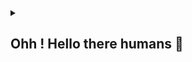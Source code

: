 <div align="center">
<a href="https://github.com/offensive-vk/">
   <picture>
    <source media="(prefers-color-scheme: dark)" srcset="https://ssr-contributions-svg.vercel.app/_/offensive-vk?chart=3dbar&gap=0.6&scale=2&flatten=2&animation=wave&animation_duration=4&animation_delay=0.06&animation_amplitude=24&animation_frequency=0.1&animation_wave_center=0_3&format=svg&weeks=34&theme=native&dark=true">
    <source media="(prefers-color-scheme: light)" srcset="https://ssr-contributions-svg.vercel.app/_/offensive-vk?chart=3dbar&gap=0.6&scale=2&flatten=2&animation=wave&animation_duration=4&animation_delay=0.06&animation_amplitude=24&animation_frequency=0.1&animation_wave_center=0_3&format=svg&weeks=34&theme=native">
    <img alt="" src="[https://ssr-contributions-svg.vercel.app/_/offensive-vk?chart=3dbar&flatten=1&weeks=40&animation=wave&format=svg&gap=0.6&animation_frequency=0.2&animation_amplitude=20&theme=pink](https://ssr-contributions-svg.vercel.app/_/offensive-vk?chart=3dbar&gap=0.6&scale=2&flatten=2&animation=wave&animation_duration=4&animation_delay=0.06&animation_amplitude=24&animation_frequency=0.1&animation_wave_center=0_3&format=svg&weeks=34&theme=native)" >
  </picture>
</a>

</div>

<details>
   <summary><h2>Ohh ! Hello there humans 👋</h2></summary>

   <i>my short name : 11110100001000111111</i>

   <code>my full name : 01000100 01100001 01110111 01100111 00101100 00100000 01001001 00100000 01110111 01101111 01110010 01101011 00100000 01100110 01101111 01110010 00100000 01101101 01111001 00100000 01100010 01101111 01110011 01110011 00100000 01000000 01101111 01100110 01100110 01100101 01101110 01110011 01101001 01110110 01100101 00101101 01110110 01101011 00101110
   </code>
   
<details>
   <summary><b>What i did recently (logs)</b></summary>
<p>
  
<!--START_SECTION:activity-->
1. 💪 Opened PR [#2](https://github.com/XAuthSystems/awesome/pull/2) in [XAuthSystems/awesome](https://github.com/XAuthSystems/awesome)
2. 🎉 Merged PR [#3](https://github.com/npm-run-test/npm-run-test/pull/3) in [npm-run-test/npm-run-test](https://github.com/npm-run-test/npm-run-test)
3. 💪 Opened PR [#3](https://github.com/npm-run-test/npm-run-test/pull/3) in [npm-run-test/npm-run-test](https://github.com/npm-run-test/npm-run-test)
4. 🔒 Closed issue [#69](https://github.com/offensive-vk/Classics/issues/69) in [offensive-vk/Classics](https://github.com/offensive-vk/Classics)
5. 🔒 Closed issue [#67](https://github.com/offensive-vk/Classics/issues/67) in [offensive-vk/Classics](https://github.com/offensive-vk/Classics)
6. 🎉 Merged PR [#71](https://github.com/offensive-vk/Classics/pull/71) in [offensive-vk/Classics](https://github.com/offensive-vk/Classics)
7. 💪 Opened PR [#2](https://github.com/XAuthSystems/mongo/pull/2) in [XAuthSystems/mongo](https://github.com/XAuthSystems/mongo)
8. 💪 Opened PR [#2](https://github.com/XAuthSystems/docker-cli/pull/2) in [XAuthSystems/docker-cli](https://github.com/XAuthSystems/docker-cli)
9. 💪 Opened PR [#2](https://github.com/XAuthSystems/AFFiNE/pull/2) in [XAuthSystems/AFFiNE](https://github.com/XAuthSystems/AFFiNE)
10. 💪 Opened PR [#4](https://github.com/XAuthSystems/linux/pull/4) in [XAuthSystems/linux](https://github.com/XAuthSystems/linux)
<!--END_SECTION:activity-->
  
</p>
</details>
</details>
